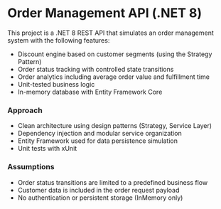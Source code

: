 # Order Management API (.NET 8)

This project is a .NET 8 REST API that simulates an order management system with the following features:

- Discount engine based on customer segments (using the Strategy Pattern)
- Order status tracking with controlled state transitions
- Order analytics including average order value and fulfillment time
- Unit-tested business logic
- In-memory database with Entity Framework Core

###  Approach

- Clean architecture using design patterns (Strategy, Service Layer)
- Dependency injection and modular service organization
- Entity Framework used for data persistence simulation
- Unit tests with xUnit

###  Assumptions

- Order status transitions are limited to a predefined business flow
- Customer data is included in the order request payload
- No authentication or persistent storage (InMemory only)
